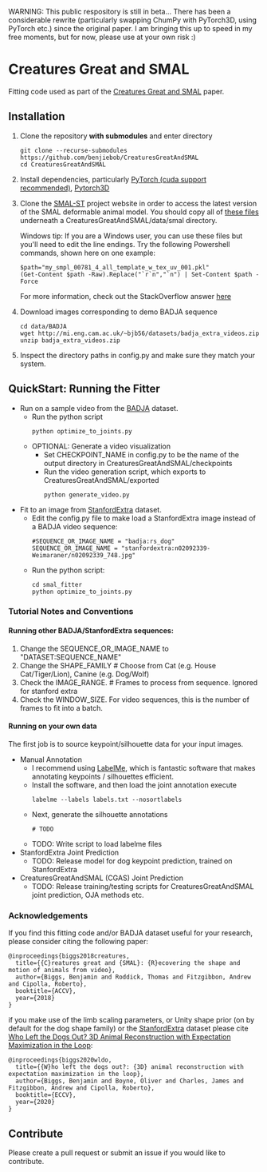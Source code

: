 WARNING: This public respository is still in beta... There has been a considerable rewrite (particularly swapping ChumPy with PyTorch3D, using PyTorch etc.) since the original paper. I am bringing this up to speed in my free moments, but for now, please use at your own risk :)

# Creatures Great and SMAL
Fitting code used as part of the [Creatures Great and SMAL](https://arxiv.org/abs/1811.05804) paper.

## Installation
1. Clone the repository **with submodules** and enter directory
   ```
   git clone --recurse-submodules https://github.com/benjiebob/CreaturesGreatAndSMAL
   cd CreaturesGreatAndSMAL
   ```
    
2. Install dependencies, particularly [PyTorch (cuda support recommended)](https://pytorch.org/), [Pytorch3D](https://github.com/facebookresearch/pytorch3d)

3. Clone the [SMAL-ST](http://smal.is.tue.mpg.de/) project website in order to access the latest version of the SMAL deformable animal model. You should copy all of [these files](https://github.com/silviazuffi/smalst/tree/master/smpl_models) underneath a CreaturesGreatAndSMAL/data/smal directory. 

   Windows tip: If you are a Windows user, you can use these files but you'll need to edit the line endings. Try the following Powershell commands, shown here on one example:
     ```
     $path="my_smpl_00781_4_all_template_w_tex_uv_001.pkl"
     (Get-Content $path -Raw).Replace("`r`n","`n") | Set-Content $path -Force
     ```

   For more information, check out the StackOverflow answer [here](https://stackoverflow.com/questions/19127741/replace-crlf-using-powershell)

4. Download images corresponding to demo BADJA sequence
   ```
   cd data/BADJA
   wget http://mi.eng.cam.ac.uk/~bjb56/datasets/badja_extra_videos.zip
   unzip badja_extra_videos.zip
   ```

5. Inspect the directory paths in config.py and make sure they match your system.

## QuickStart: Running the Fitter

- Run on a sample video from the [BADJA](https://github.com/benjiebob/BADJA) dataset.
   - Run the python script
      ```
      python optimize_to_joints.py
      ```
   - OPTIONAL: Generate a video visualization
      - Set CHECKPOINT_NAME in config.py to be the name of the output directory in CreaturesGreatAndSMAL/checkpoints
      - Run the video generation script, which exports to CreaturesGreatAndSMAL/exported
         ```
         python generate_video.py
         ```
- Fit to an image from [StanfordExtra](https://github.com/benjiebob/StanfordExtra) dataset.
   - Edit the config.py file to make load a StanfordExtra image instead of a BADJA video sequence:
      ```
      #SEQUENCE_OR_IMAGE_NAME = "badja:rs_dog"
      SEQUENCE_OR_IMAGE_NAME = "stanfordextra:n02092339-Weimaraner/n02092339_748.jpg"
      ```
   - Run the python script:
      ```
      cd smal_fitter
      python optimize_to_joints.py
      ```

### Tutorial Notes and Conventions
#### Running other BADJA/StanfordExtra sequences:
   1. Change the SEQUENCE_OR_IMAGE_NAME to "DATASET:SEQUENCE_NAME"
   2. Change the SHAPE_FAMILY # Choose from Cat (e.g. House Cat/Tiger/Lion), Canine (e.g. Dog/Wolf)
   3. Check the IMAGE_RANGE. # Frames to process from sequence. Ignored for stanford extra
   4. Check the WINDOW_SIZE. For video sequences, this is the number of frames to fit into a batch.

#### Running on your own data
The first job is to source keypoint/silhouette data for your input images. 

- Manual Annotation
   - I recommend using [LabelMe](https://github.com/wkentaro/labelme), which is fantastic software that makes annotating keypoints / silhouettes efficient.
   - Install the software, and then load the joint annotation execute
      ```
      labelme --labels labels.txt --nosortlabels
      ```
   - Next, generate the silhouette annotations
      ```
      # TODO
      ```
   - TODO: Write script to load labelme files
- StanfordExtra Joint Prediction
   - TODO: Release model for dog keypoint prediction, trained on StanfordExtra
- CreaturesGreatAndSMAL (CGAS) Joint Prediction
   - TODO: Release training/testing scripts for CreaturesGreatAndSMAL joint prediction, OJA methods etc.

### Acknowledgements
If you find this fitting code and/or BADJA dataset useful for your research, please consider citing the following paper:

```
@inproceedings{biggs2018creatures,
  title={{C}reatures great and {SMAL}: {R}ecovering the shape and motion of animals from video},
  author={Biggs, Benjamin and Roddick, Thomas and Fitzgibbon, Andrew and Cipolla, Roberto},
  booktitle={ACCV},
  year={2018}
}
```

if you make use of the limb scaling parameters, or Unity shape prior (on by default for the dog shape family) or the [StanfordExtra](https://github.com/benjiebob/StanfordExtra) dataset please cite [Who Left the Dogs Out? 3D Animal Reconstruction with Expectation Maximization in the Loop](https://arxiv.org/abs/2007.11110):

```
@inproceedings{biggs2020wldo,
  title={{W}ho left the dogs out?: {3D} animal reconstruction with expectation maximization in the loop},
  author={Biggs, Benjamin and Boyne, Oliver and Charles, James and Fitzgibbon, Andrew and Cipolla, Roberto},
  booktitle={ECCV},
  year={2020}
}
```

## Contribute
Please create a pull request or submit an issue if you would like to contribute.
